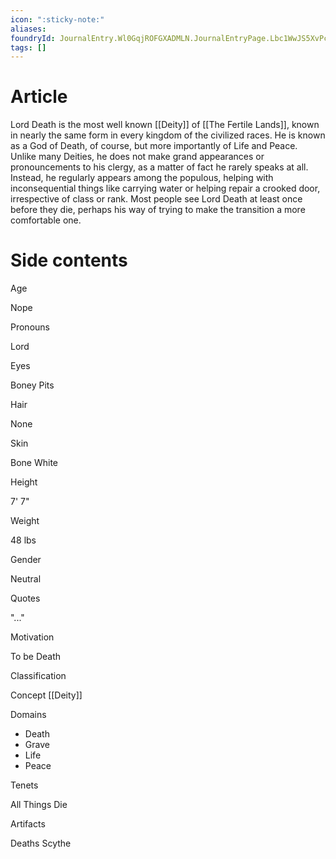 ```yaml
---
icon: ":sticky-note:"
aliases: 
foundryId: JournalEntry.Wl0GqjROFGXADMLN.JournalEntryPage.Lbc1WwJS5XvPcEXF
tags: []
---
```


# Article
Lord Death is the most well known [[Deity]] of [[The Fertile Lands]], known in nearly the same form in every kingdom of the civilized races. He is known as a God of Death, of course, but more importantly of Life and Peace. Unlike many Deities, he does not make grand appearances or pronouncements to his clergy, as a matter of fact he rarely speaks at all. Instead, he regularly appears among the populous, helping with inconsequential things like carrying water or helping repair a crooked door, irrespective of class or rank. Most people see Lord Death at least once before they die, perhaps his way of trying to make the transition a more comfortable one.


# Side contents
Age

Nope

Pronouns

Lord

Eyes

Boney Pits

Hair

None

Skin

Bone White

Height

7' 7"

Weight

48 lbs

Gender

Neutral

Quotes

"..."

Motivation

To be Death

Classification

Concept [[Deity]]

Domains

*   Death
*   Grave
*   Life
*   Peace

Tenets

All Things Die

Artifacts

Deaths Scythe